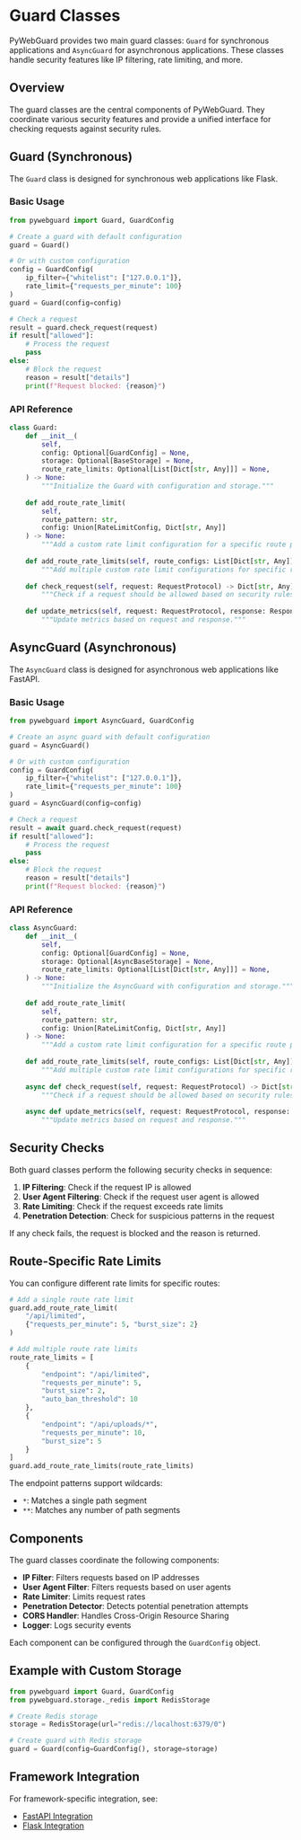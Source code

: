 # Guard Classes

PyWebGuard provides two main guard classes: `Guard` for synchronous applications and `AsyncGuard` for asynchronous applications. These classes handle security features like IP filtering, rate limiting, and more.

## Overview

The guard classes are the central components of PyWebGuard. They coordinate various security features and provide a unified interface for checking requests against security rules.

## Guard (Synchronous)

The `Guard` class is designed for synchronous web applications like Flask.

### Basic Usage

```python
from pywebguard import Guard, GuardConfig

# Create a guard with default configuration
guard = Guard()

# Or with custom configuration
config = GuardConfig(
    ip_filter={"whitelist": ["127.0.0.1"]},
    rate_limit={"requests_per_minute": 100}
)
guard = Guard(config=config)

# Check a request
result = guard.check_request(request)
if result["allowed"]:
    # Process the request
    pass
else:
    # Block the request
    reason = result["details"]
    print(f"Request blocked: {reason}")
```

### API Reference

```python
class Guard:
    def __init__(
        self,
        config: Optional[GuardConfig] = None,
        storage: Optional[BaseStorage] = None,
        route_rate_limits: Optional[List[Dict[str, Any]]] = None,
    ) -> None:
        """Initialize the Guard with configuration and storage."""
        
    def add_route_rate_limit(
        self,
        route_pattern: str,
        config: Union[RateLimitConfig, Dict[str, Any]]
    ) -> None:
        """Add a custom rate limit configuration for a specific route pattern."""
        
    def add_route_rate_limits(self, route_configs: List[Dict[str, Any]]) -> None:
        """Add multiple custom rate limit configurations for specific route patterns."""
        
    def check_request(self, request: RequestProtocol) -> Dict[str, Any]:
        """Check if a request should be allowed based on security rules."""
        
    def update_metrics(self, request: RequestProtocol, response: ResponseProtocol) -> None:
        """Update metrics based on request and response."""
```

## AsyncGuard (Asynchronous)

The `AsyncGuard` class is designed for asynchronous web applications like FastAPI.

### Basic Usage

```python
from pywebguard import AsyncGuard, GuardConfig

# Create an async guard with default configuration
guard = AsyncGuard()

# Or with custom configuration
config = GuardConfig(
    ip_filter={"whitelist": ["127.0.0.1"]},
    rate_limit={"requests_per_minute": 100}
)
guard = AsyncGuard(config=config)

# Check a request
result = await guard.check_request(request)
if result["allowed"]:
    # Process the request
    pass
else:
    # Block the request
    reason = result["details"]
    print(f"Request blocked: {reason}")
```

### API Reference

```python
class AsyncGuard:
    def __init__(
        self,
        config: Optional[GuardConfig] = None,
        storage: Optional[AsyncBaseStorage] = None,
        route_rate_limits: Optional[List[Dict[str, Any]]] = None,
    ) -> None:
        """Initialize the AsyncGuard with configuration and storage."""
        
    def add_route_rate_limit(
        self,
        route_pattern: str,
        config: Union[RateLimitConfig, Dict[str, Any]]
    ) -> None:
        """Add a custom rate limit configuration for a specific route pattern."""
        
    def add_route_rate_limits(self, route_configs: List[Dict[str, Any]]) -> None:
        """Add multiple custom rate limit configurations for specific route patterns."""
        
    async def check_request(self, request: RequestProtocol) -> Dict[str, Any]:
        """Check if a request should be allowed based on security rules."""
        
    async def update_metrics(self, request: RequestProtocol, response: ResponseProtocol) -> None:
        """Update metrics based on request and response."""
```

## Security Checks

Both guard classes perform the following security checks in sequence:

1. **IP Filtering**: Check if the request IP is allowed
2. **User Agent Filtering**: Check if the request user agent is allowed
3. **Rate Limiting**: Check if the request exceeds rate limits
4. **Penetration Detection**: Check for suspicious patterns in the request

If any check fails, the request is blocked and the reason is returned.

## Route-Specific Rate Limits

You can configure different rate limits for specific routes:

```python
# Add a single route rate limit
guard.add_route_rate_limit(
    "/api/limited",
    {"requests_per_minute": 5, "burst_size": 2}
)

# Add multiple route rate limits
route_rate_limits = [
    {
        "endpoint": "/api/limited",
        "requests_per_minute": 5,
        "burst_size": 2,
        "auto_ban_threshold": 10
    },
    {
        "endpoint": "/api/uploads/*",
        "requests_per_minute": 10,
        "burst_size": 5
    }
]
guard.add_route_rate_limits(route_rate_limits)
```

The endpoint patterns support wildcards:
- `*`: Matches a single path segment
- `**`: Matches any number of path segments

## Components

The guard classes coordinate the following components:

- **IP Filter**: Filters requests based on IP addresses
- **User Agent Filter**: Filters requests based on user agents
- **Rate Limiter**: Limits request rates
- **Penetration Detector**: Detects potential penetration attempts
- **CORS Handler**: Handles Cross-Origin Resource Sharing
- **Logger**: Logs security events

Each component can be configured through the `GuardConfig` object.

## Example with Custom Storage

```python
from pywebguard import Guard, GuardConfig
from pywebguard.storage._redis import RedisStorage

# Create Redis storage
storage = RedisStorage(url="redis://localhost:6379/0")

# Create guard with Redis storage
guard = Guard(config=GuardConfig(), storage=storage)
```

## Framework Integration

For framework-specific integration, see:

- [FastAPI Integration](../frameworks/fastapi.md)
- [Flask Integration](../frameworks/flask.md)
